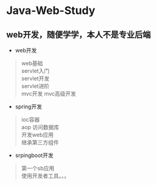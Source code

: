 # Java-Web-Study

## web开发，随便学学，本人不是专业后端  

* web开发  
>web基础  
servlet入门  
servlet开发  
servlet进阶  
mvc开发
mvc高级开发


* spring开发  
>ioc容器  
aop
访问数据库  
开发web应用  
继承第三方组件
* srpingboot开发  
>第一个sb应用  
使用开发者工具。。。